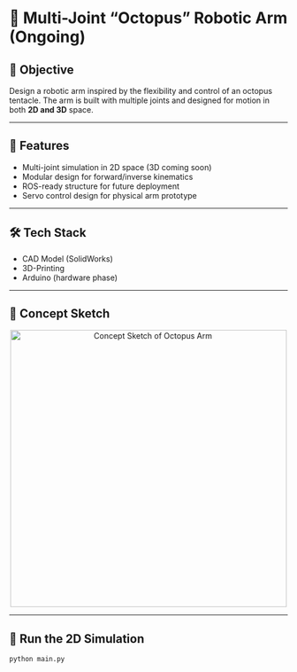 # 🐙 Multi-Joint “Octopus” Robotic Arm (Ongoing)

## 🎯 Objective
Design a robotic arm inspired by the flexibility and control of an octopus tentacle. The arm is built with multiple joints and designed for motion in both **2D and 3D** space.

---

## 🚀 Features
- Multi-joint simulation in 2D space (3D coming soon)
- Modular design for forward/inverse kinematics
- ROS-ready structure for future deployment
- Servo control design for physical arm prototype

---

## 🛠️ Tech Stack
- CAD Model (SolidWorks)
- 3D-Printing
- Arduino (hardware phase)

---

## 📐 Concept Sketch

<p align="center">
  <img src="docs/concept_sketch.png" width="500" alt="Concept Sketch of Octopus Arm">
</p>

---

## 🧪 Run the 2D Simulation

```bash
python main.py
